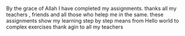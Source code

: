 ﻿By the grace of Allah I have completed my assignments. thanks all my teachers , friends and all those who helep me in the same.
 these assignments show my learning step by step means from Hello world to complex exercises thank agin to all my teachers
